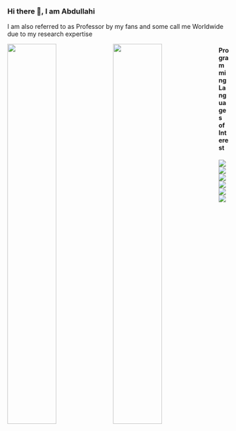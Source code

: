 ### Hi there 👋, I am Abdullahi
I am also referred to as Professor by my fans and some call me Worldwide due to my research expertise

<img align = "left" width = 47% src ="https://github-readme-stats.vercel.app/api?username=ABDULLAHG87&show_icons=true&theme=radical"/>
<img align = "left" width = 47% src = "https://github-readme-stats.vercel.app/api/top-langs/?username=ABDULLAHG87&layout=compact"/>

#### Programming Languages of Interest
<img align = "left" src ="https://img.shields.io/badge/c-%2300599C.svg?style=for-the-badge&logo=c&logoColor=white" />
<img align = "left" src ="https://img.shields.io/badge/c++-%2300599C.svg?style=for-the-badge&logo=c%2B%2B&logoColor=white" />
<img align = "left" src = "https://img.shields.io/badge/css3-%231572B6.svg?style=for-the-badge&logo=css3&logoColor=white"/>
<img align = "left" src = "https://img.shields.io/badge/html5-%23E34F26.svg?style=for-the-badge&logo=html5&logoColor=white"/>
<img align = "left" src = "https://img.shields.io/badge/javascript-%23323330.svg?style=for-the-badge&logo=javascript&logoColor=%23F7DF1E"/>
<img align = "left" src = "https://img.shields.io/badge/python-3670A0?style=for-the-badge&logo=python&logoColor=ffdd54" />

                                                                                                                      
                                                                                                                     
<!--[Abdulhakeems's GitHub stats](https://github-readme-stats.vercel.app/api?username=ABDULLAHG87&show_icons=true&theme=radical)
[![Top Langs](https://github-readme-stats.vercel.app/api/top-langs/?username=ABDULLAHG87&layout=compact)](https://github.com/ABDULLAHG87/github-readme-stats)/>
<!--
**ABDULLAHG87/ABDULLAHG87** is a ✨ _special_ ✨ repository because its `README.md` (this file) appears on your GitHub profile.

Here are some ideas to get you started:

- 🔭 I’m currently working on ...
- 🌱 I’m currently learning ...
- 👯 I’m looking to collaborate on ...
- 🤔 I’m looking for help with ...
- 💬 Ask me about ...
- 📫 How to reach me: ...
- 😄 Pronouns: ...
- ⚡ Fun fact: ...
-->
